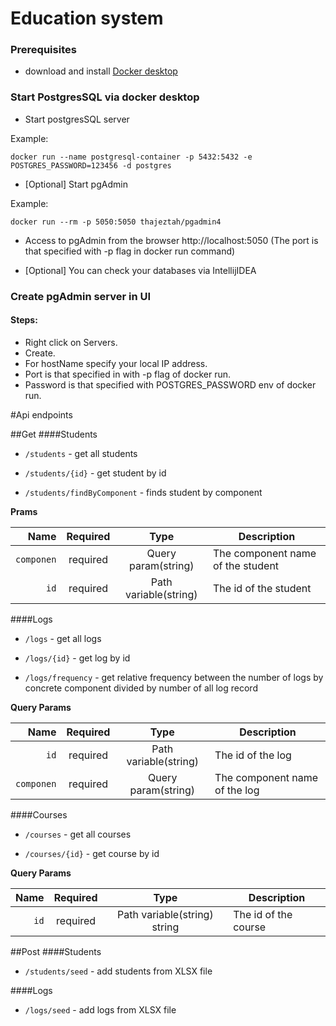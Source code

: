 # Education system

### Prerequisites
 - download and install [Docker desktop](https://www.docker.com/get-started)

### Start PostgresSQL via docker desktop

 - Start postgresSQL server

Example:

```
docker run --name postgresql-container -p 5432:5432 -e POSTGRES_PASSWORD=123456 -d postgres
```
- [Optional] Start pgAdmin
 
Example:
```
docker run --rm -p 5050:5050 thajeztah/pgadmin4
```

- Access to pgAdmin from the browser http://localhost:5050 (The port is that specified with -p flag in docker run command)


- [Optional] You can check your databases via IntellijIDEA

### Create pgAdmin server in UI

#### Steps:

- Right click on Servers.
- Create.
- For hostName specify your local IP address.
- Port is that specified in with -p flag of docker run.
- Password is that specified with POSTGRES_PASSWORD env of docker run.


#Api endpoints

##Get
####Students
 - `/students` - get all students

- `/students/{id}` - get student by id
   
 - `/students/findByComponent` - finds student by component

**Prams**

|          Name | Required |  Type   | Description                       |
| -------------:|:--------:|:-------:| -----------------------------------
|     `componen`| required | Query param(string)  | The component name of the student | 
|      `id`     | required | Path variable(string)  | The id of the student

####Logs
- `/logs` - get all logs

- `/logs/{id}` - get log by id

- `/logs/frequency` - get relative frequency between the number of logs by concrete component divided by number of all log record


**Query Params**

|          Name | Required |  Type   | Description                       |
| -------------:|:--------:|:-------:| -----------------------------------
|      `id`     | required |  Path variable(string)  | The id of the log
|     `componen`| required | Query param(string)  | The component name of the log | 

####Courses

- `/courses` - get all courses

- `/courses/{id}` - get course by id


**Query Params**

|          Name | Required |  Type   | Description                       |
| -------------:|:--------:|:-------:| -----------------------------------
|      `id`     | required |  Path variable(string) string  | The id of the course

##Post
####Students

- `/students/seed` - add students from XLSX file

####Logs 

- `/logs/seed` - add logs from XLSX file

